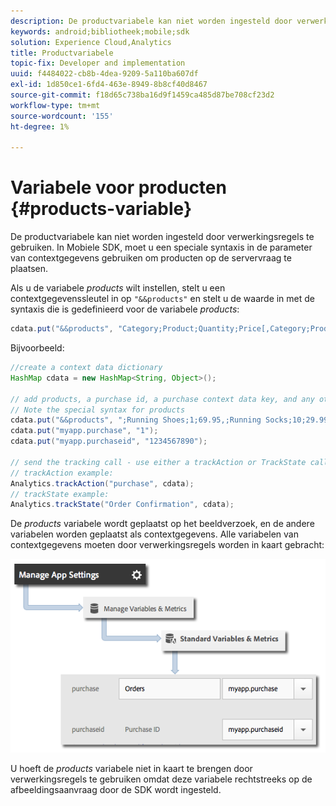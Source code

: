 ```yaml
---
description: De productvariabele kan niet worden ingesteld door verwerkingsregels te gebruiken. In Mobiele SDK, moet u een speciale syntaxis in de parameter van contextgegevens gebruiken om producten op de servervraag te plaatsen.
keywords: android;bibliotheek;mobile;sdk
solution: Experience Cloud,Analytics
title: Productvariabele
topic-fix: Developer and implementation
uuid: f4484022-cb8b-4dea-9209-5a110ba607df
exl-id: 1d850ce1-6fd4-463e-8949-8b8cf40d8467
source-git-commit: f18d65c738ba16d9f1459ca485d87be708cf23d2
workflow-type: tm+mt
source-wordcount: '155'
ht-degree: 1%

---
```


# Variabele voor producten {#products-variable}

De productvariabele kan niet worden ingesteld door verwerkingsregels te gebruiken. In Mobiele SDK, moet u een speciale syntaxis in de parameter van contextgegevens gebruiken om producten op de servervraag te plaatsen.

Als u de variabele *products* wilt instellen, stelt u een contextgegevenssleutel in op `"&&products"` en stelt u de waarde in met de syntaxis die is gedefinieerd voor de variabele *products*:

```java
cdata.put("&&products", "Category;Product;Quantity;Price[,Category;Product;Quantity;Price]");
```

Bijvoorbeeld:

```java
//create a context data dictionary 
HashMap cdata = new HashMap<String, Object>(); 
 
// add products, a purchase id, a purchase context data key, and any other data you want to collect. 
// Note the special syntax for products 
cdata.put("&&products", ";Running Shoes;1;69.95,;Running Socks;10;29.99"); 
cdata.put("myapp.purchase", "1"); 
cdata.put("myapp.purchaseid", "1234567890"); 
 
// send the tracking call - use either a trackAction or TrackState call. 
// trackAction example: 
Analytics.trackAction("purchase", cdata); 
// trackState example: 
Analytics.trackState("Order Confirmation", cdata);
```

De *products* variabele wordt geplaatst op het beeldverzoek, en de andere variabelen worden geplaatst als contextgegevens. Alle variabelen van contextgegevens moeten door verwerkingsregels worden in kaart gebracht:

![](assets/map-products.png)

U hoeft de *products* variabele niet in kaart te brengen door verwerkingsregels te gebruiken omdat deze variabele rechtstreeks op de afbeeldingsaanvraag door de SDK wordt ingesteld.
